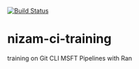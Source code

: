 [![Build Status](https://dev.azure.com/v-nizama/nizam-ci-training/_apis/build/status/naljawabreh.nizam-ci-training?branchName=main)](https://dev.azure.com/v-nizama/nizam-ci-training/_build/latest?definitionId=1&branchName=main)

# nizam-ci-training
training on Git CLI  MSFT Pipelines  with Ran
